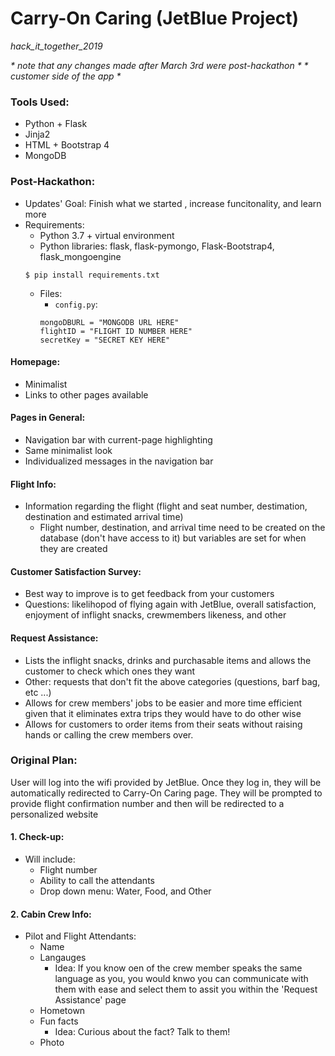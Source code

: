 # Carry-On Caring (JetBlue Project)
_hack_it_together_2019_

_* note that any changes made after March 3rd were post-hackathon *_
_* customer side of the app *_

### Tools Used:
  * Python + Flask
  * Jinja2
  * HTML + Bootstrap 4
  * MongoDB

### Post-Hackathon:
  * Updates' Goal: Finish what we started , increase funcitonality, and learn more
  * Requirements:
    - Python 3.7 + virtual environment
    - Python libraries: flask, flask-pymongo, Flask-Bootstrap4, flask_mongoengine
    ```
    $ pip install requirements.txt
    ```
    - Files:
      + `config.py`: 
      ```
      mongoDBURL = "MONGODB URL HERE"
      flightID = "FLIGHT ID NUMBER HERE"
      secretKey = "SECRET KEY HERE"
      ```

#### Homepage:
  * Minimalist
  * Links to other pages available

#### Pages in General:
  * Navigation bar with current-page highlighting
  * Same minimalist look
  * Individualized messages in the navigation bar

#### Flight Info:
  * Information regarding the flight (flight and seat number, destimation, destination and estimated arrival time)
    - Flight number, destination, and arrival time need to be created on the database (don't have access to it) but variables are set for when they are created

#### Customer Satisfaction Survey:
  * Best way to improve is to get feedback from your customers
  * Questions: likelihopod of flying again with JetBlue, overall satisfaction, enjoyment of inflight snacks, crewmembers likeness, and other

#### Request Assistance:
  * Lists the inflight snacks, drinks and purchasable items and allows the customer to check which ones they want
  * Other: requests that don't fit the above categories (questions, barf bag, etc ...)
  * Allows for crew members' jobs to be easier and more time efficient given that it eliminates extra trips they would have to do other wise
  * Allows for customers to order items from their seats without raising hands or calling the crew members over.


### Original Plan: 
User will log into the wifi provided by JetBlue. Once they log in, they will be automatically redirected to Carry-On Caring page. They will be prompted to provide flight confirmation number and then will be redirected to a personalized website


#### 1. Check-up:
  * Will include:
    - Flight number
    - Ability to call the attendants
    - Drop down menu: Water, Food, and Other

#### 2. Cabin Crew Info:
  * Pilot and Flight Attendants:
    - Name
    - Langauges
      - Idea: If you know oen of the crew member speaks the same language as you, you would knwo you can communicate with them with ease and select them to assit you within the 'Request Assistance' page
    - Hometown
    - Fun facts
      - Idea: Curious about the fact? Talk to them!
    - Photo
